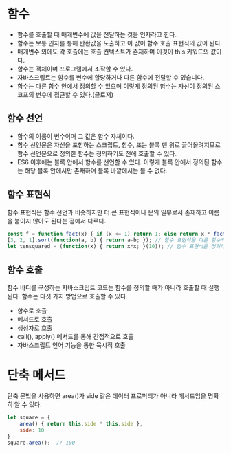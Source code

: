 # 함수
- 함수를 호출할 때 매개변수에 값을 전달하는 것을 인자라고 한다.
- 함수는 보통 인자를 통해 반환값을 도출하고 이 값이 함수 호출 표현식의 값이 된다.
- 매개변수 외에도 각 호출에는 호출 컨텍스트가 존재하며 이것이 this 키워드의 값이다.
- 함수는 객체이며 프로그램에서 조작할 수 있다.
- 자바스크립트는 함수를 변수에 할당하거나 다른 함수에 전달할 수 있습니다.
- 함수는 다른 함수 안에서 정의할 수 있으며 이렇게 정의된 함수는 자신이 정의된 스코프의 변수에 접근할 수 있다.(클로저)

## 함수 선언
- 함수의 이름이 변수이며 그 값은 함수 자체이다.
- 함수 선언문은 자신을 포함하는 스크립트, 함수, 또는 블록 맨 위로 끌어올려지므로 함수 선언문으로 정의한 함수는 정의하기도 전에 호출할 수 있다.
- ES6 이후에는 블록 안에서 함수를 선언할 수 있다. 이렇게 블록 안에서 정의된 함수는 해당 블록 안에서만 존재하며 블록 바깥에서는 볼 수 없다.

## 함수 표현식
함수 표현식은 함수 선언과 비슷하지만 더 큰 표현식이나 문의 일부로서 존재하고 이름을 붙이지 않아도 된다는 점에서 다르다.
```js
const f = function fact(x) { if (x <= 1) return 1; else return x * fact(x-1); }
[3, 2, 1].sort(function(a, b) { return a-b; }); // 함수 표현식을 다른 함수의 인자로 사용
let tensquared = (function(x) { return x*x; }(10)); // 함수 표현식을 정의하는 즉시 호출
```

## 함수 호출
함수 바디를 구성하는 자바스크립트 코드는 함수를 정의할 때가 아니라 호출할 때 실행된다. 함수는 다섯 가지 방법으로 호출할 수 있다.
- 함수로 호출
- 메서드로 호출
- 생성자로 호출
- call(), apply() 메서드를 통해 간접적으로 호출
- 자바스크립트 언어 기능을 통한 묵시적 호출

# 단축 메서드
단축 문법을 사용하면 area()가 side 같은 데이터 프로퍼티가 아니라 메서드임을 명확히 알 수 있다.
```js
let square = {
    area() { return this.side * this.side },
    side: 10
}
square.area();  // 100
```